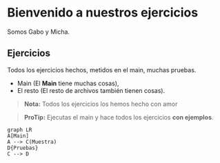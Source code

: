 # Bienvenido a nuestros ejercicios
Somos Gabo y Micha.


## Ejercicios
Todos los ejercicios hechos, metidos en el main, muchas pruebas.



- Main (El **Main** tiene muchas cosas),
- El resto (El resto de archivos también tienen cosas).


> **Nota:** Todos los ejercicios los hemos hecho con amor



> **ProTip:** Ejecutas el main y hace todos los ejercicios **con ejemplos**.




```mermaid
graph LR
A[Main] 
A --> C(Muestra)
D{Pruebas}
C --> D
```
